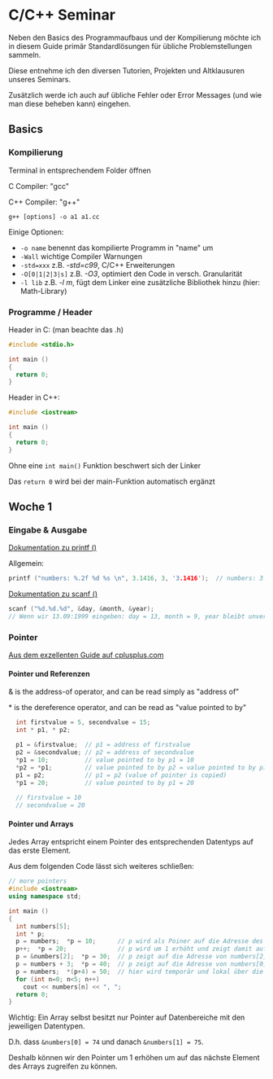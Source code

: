 # C/C++ Seminar

Neben den Basics des Programmaufbaus und der Kompilierung möchte ich in diesem Guide primär Standardlösungen für übliche Problemstellungen sammeln.

Diese entnehme ich den diversen Tutorien, Projekten und Altklausuren unseres Seminars.

Zusätzlich werde ich auch auf übliche Fehler oder Error Messages (und wie man diese beheben kann) eingehen.

## Basics

### Kompilierung

Terminal in entsprechendem Folder öffnen

C Compiler: "gcc"

C++ Compiler: "g++"

```text
g++ [options] -o a1 a1.cc
```

Einige Optionen:

- `-o name` benennt das kompilierte Programm in "name" um
- `-Wall` wichtige Compiler Warnungen
- `-std=xxx` z.B. _-std=c99_, C/C++ Erweiterungen
- `-O[0|1|2|3|s]` z.B. _-O3_, optimiert den Code in versch. Granularität 
- `-l lib` z.B. _-l m_, fügt dem Linker eine zusätzliche Bibliothek hinzu (hier: Math-Library)

### Programme / Header

Header in C: (man beachte das .h)

```c
#include <stdio.h>

int main ()
{
  return 0;
}
```

Header in C++:
```c++
#include <iostream>

int main ()
{
  return 0;
}
```

Ohne eine `int main()` Funktion beschwert sich der Linker

Das `return 0` wird bei der main-Funktion automatisch ergänzt

## Woche 1

### Eingabe & Ausgabe

[Dokumentation zu printf ()](https://www.cplusplus.com/reference/cstdio/printf/)

Allgemein:

```c++
printf ("numbers: %.2f %d %s \n", 3.1416, 3, '3.1416');  // numbers: 3.14 3 3.1416
```

[Dokumentation zu scanf ()](https://www.cplusplus.com/reference/cstdio/scanf/)

```c++
scanf ("%d.%d.%d", &day, &month, &year);  
// Wenn wir 13.09:1999 eingeben: day = 13, month = 9, year bleibt unverändert (fehlerhafte Eingabe mit :)
```

### Pointer

[Aus dem exzellenten Guide auf cplusplus.com](https://www.cplusplus.com/doc/tutorial/pointers/)

#### Pointer und Referenzen

& is the address-of operator, and can be read simply as "address of"

\* is the dereference operator, and can be read as "value pointed to by"

```c++
  int firstvalue = 5, secondvalue = 15;
  int * p1, * p2;

  p1 = &firstvalue;  // p1 = address of firstvalue
  p2 = &secondvalue; // p2 = address of secondvalue
  *p1 = 10;          // value pointed to by p1 = 10
  *p2 = *p1;         // value pointed to by p2 = value pointed to by p1
  p1 = p2;           // p1 = p2 (value of pointer is copied)
  *p1 = 20;          // value pointed to by p1 = 20
  
  // firstvalue = 10
  // secondvalue = 20
```

#### Pointer und Arrays

Jedes Array entspricht einem Pointer des entsprechenden Datentyps auf das erste Element.

Aus dem folgenden Code lässt sich weiteres schließen:

```c++
// more pointers
#include <iostream>
using namespace std;

int main ()
{
  int numbers[5];
  int * p;
  p = numbers;  *p = 10;      // p wird als Poiner auf die Adresse des ersten Element in numbers[] gesetzt (numbers[0])
  p++;  *p = 20;              // p wird um 1 erhöht und zeigt damit auf numbers[1]
  p = &numbers[2];  *p = 30;  // p zeigt auf die Adresse von numbers[2]
  p = numbers + 3;  *p = 40;  // p zeigt auf die Adresse von numbers[0] + ein offset von 3, was zu numbers[3] führt
  p = numbers;  *(p+4) = 50;  // hier wird temporär und lokal über die Adresse von p+4 numbers[4] geändert
  for (int n=0; n<5; n++)
    cout << numbers[n] << ", ";
  return 0;
}
```

Wichtig: Ein Array selbst besitzt nur Pointer auf Datenbereiche mit den jeweiligen Datentypen.

D.h. dass `&numbers[0] = 74` und danach `&numbers[1] = 75`.

Deshalb können wir den Pointer um 1 erhöhen um auf das nächste Element des Arrays zugreifen zu können.
